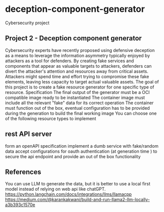 # deception-component-generator
Cybersecurity project

## Project 2 - Deception component generator
Cybersecurity experts have recently proposed using defensive deception as a means to leverage the information asymmetry typically enjoyed by attackers as a tool for defenders. By creating fake services and components that appear as valuable targets to attackers, defenders can divert the attacker's attention and resources away from critical assets. Attackers might spend time and effort trying to compromise these fake elements, leaving less capacity to target actual valuable assets. The goal of this project is to create a fake resource generator for one specific type of resource.
Specification
The final output of the generator must be a OCI compatible image ready to be instantiated
The container image must include all the relevant "fake" data for its correct operation
The container must function out of the box, eventual configuration has to be provided during the generation to build the final working image
You can choose one of the following resource types to implement
## rest API server
form an openAPI specification implement a dumb service with fake/random data
accept configurations for oauth authentication (at generation time ) to secure the api endpoint and provide an out of the box functionality
## References
You can use LLM to generate the data, but it is better to use a local first model instead of relying on web api like chatGPT.
https://python.langchain.com/docs/integrations/llms/llamacpp
https://medium.com/@karankakwani/build-and-run-llama2-llm-locally-a3b393c1570e
